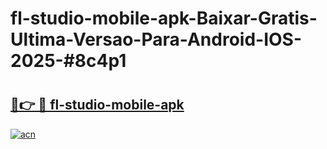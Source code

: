 # fl-studio-mobile-apk-Baixar-Gratis-Ultima-Versao-Para-Android-IOS-2025-#8c4p1

# <h2><a href="https://ainizakaria.my?title=fl-studio-mobile-apk&ref=22M">🔗👉 🔴 fl-studio-mobile-apk</a></h2>

[![acn](https://github.com/user-attachments/assets/0f9c940e-d8b0-45ae-aac7-cd30a18b3e1c)](https://ainizakaria.my?title=fl-studio-mobile-apk&ref=22M)

